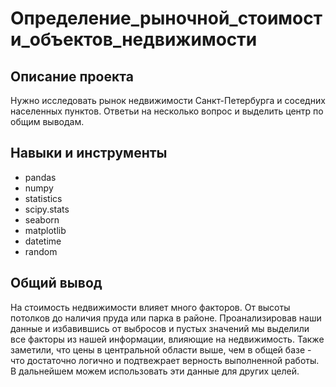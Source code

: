 # Определение_рыночной_стоимости_объектов_недвижимости

## Описание проекта
Нужно исследовать рынок недвижимости Санкт-Петербурга и соседних населенных пунктов. Ответьи на несколько вопрос и выделить центр по общим выводам.

## Навыки и инструменты
* pandas
* numpy
* statistics
* scipy.stats
* seaborn
* matplotlib
* datetime
* random
## Общий вывод
На стоимость недвижимости влияет много факторов. От высоты потолков до наличия пруда или парка в районе. Проанализировав наши данные и избавившись от выбросов и пустых значений мы выделили все факторы из нашей информации, влияющие на недвижимость. Также заметили, что цены в центральной области выше, чем в общей базе - что достаточно логично и подтвежрает верность выполненной работы. В дальнейшем можем использовать эти данные для других целей.
